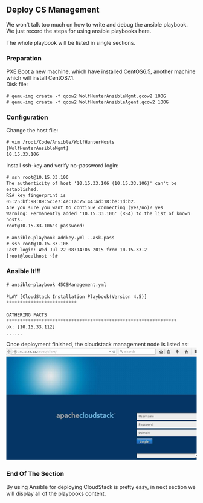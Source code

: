 ## Deploy CS Management
We won't talk too much on how to write and debug the ansible playbook. We just record the steps for using ansible playbooks here. 

The whole playbook will be listed in single sections.  

### Preparation
PXE Boot a new machine, which have installed CentOS6.5, another machine which will install CentOS7.1.    
Disk file:   
```
# qemu-img create -f qcow2 WolfHunterAnsibleMgmt.qcow2 100G
# qemu-img create -f qcow2 WolfHunterAnsibleAgent.qcow2 100G
```  

### Configuration
Change the host file:   

```
# vim /root/Code/Ansible/WolfHunterHosts
[WolfHunterAnsibleMgmt]
10.15.33.106
```
Install ssh-key and verify no-password login:    

```
# ssh root@10.15.33.106
The authenticity of host '10.15.33.106 (10.15.33.106)' can't be established.
RSA key fingerprint is 05:25:bf:98:89:5c:e7:4e:1a:75:44:ad:18:be:1d:b2.
Are you sure you want to continue connecting (yes/no)? yes
Warning: Permanently added '10.15.33.106' (RSA) to the list of known hosts.
root@10.15.33.106's password: 

# ansible-playbook addkey.yml --ask-pass
# ssh root@10.15.33.106
Last login: Wed Jul 22 08:14:06 2015 from 10.15.33.2
[root@localhost ~]# 
```

### Ansible It!!! 

```
# ansible-playbook 45CSManagement.yml

PLAY [CloudStack Installation Playbook(Version 4.5)] ************************** 

GATHERING FACTS *************************************************************** 
ok: [10.15.33.112]
......
```

Once deployment finished, the cloudstack management node is listed as:    
![../images/2015_07_22_18_21_34_802x475.jpg](../images/2015_07_22_18_21_34_802x475.jpg)   

### End Of The Section
By using Ansible for deploying CloudStack is pretty easy, in next section we will display all of the playbooks content.     
